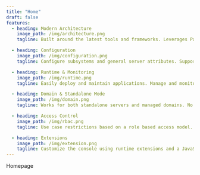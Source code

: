 ```yaml
---
title: "Home"
draft: false
features:
  - heading: Modern Architecture
    image_path: /img/architecture.png
    tagline: Built around the latest tools and frameworks. Leverages PatternFly and follows best practices defined there. Strong and solid foundation by using GWT and Elemento. Blazing fast and compatible with every modern browser. 

  - heading: Configuration
    image_path: /img/configuration.png
    tagline: Configure subsystems and general server attributes. Supports a wide range of subsystems and components out-of-the-box. Includes a generic model browser to access every single resource and attribute. 

  - heading: Runtime & Monitoring
    image_path: /img/runtime.png
    tagline: Easily deploy and maintain applications. Manage and monitor components on standalone servers or across large domains.

  - heading: Domain & Standalone Mode
    image_path: /img/domain.png
    tagline: Works for both standalone servers and managed domains. No installation hassle. Just fire up your web browser.

  - heading: Access Control
    image_path: /img/rbac.png
    tagline: Use case restrictions based on a role based access model. Assign roles to users and groups. See only those resources you have access to. 

  - heading: Extensions
    image_path: /img/extension.png
    tagline: Customize the console using runtime extensions and a JavaScript API.
---
```

Homepage
